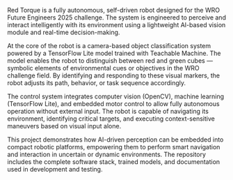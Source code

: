 Red Torque is a fully autonomous, self-driven robot designed for the WRO Future Engineers 2025 challenge. The system is engineered to perceive and interact intelligently with its environment using a lightweight AI-based vision module and real-time decision-making.

At the core of the robot is a camera-based object classification system powered by a TensorFlow Lite model trained with Teachable Machine. The model enables the robot to distinguish between red and green cubes — symbolic elements of environmental cues or objectives in the WRO challenge field. By identifying and responding to these visual markers, the robot adjusts its path, behavior, or task sequence accordingly.

The control system integrates computer vision (OpenCV), machine learning (TensorFlow Lite), and embedded motor control to allow fully autonomous operation without external input. The robot is capable of navigating its environment, identifying critical targets, and executing context-sensitive maneuvers based on visual input alone.

This project demonstrates how AI-driven perception can be embedded into compact robotic platforms, empowering them to perform smart navigation and interaction in uncertain or dynamic environments. The repository includes the complete software stack, trained models, and documentation used in development and testing.